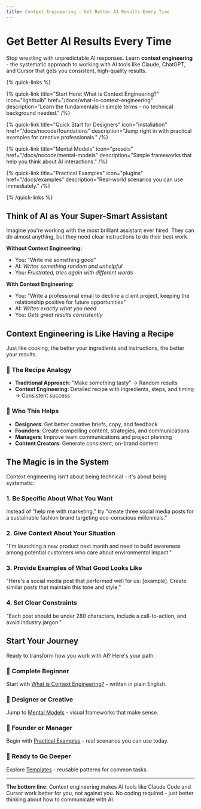 ```yaml
---
title: Context Engineering - Get Better AI Results Every Time
---
```


# Get Better AI Results Every Time

Stop wrestling with unpredictable AI responses. Learn **context engineering** - the systematic approach to working with AI tools like Claude, ChatGPT, and Cursor that gets you consistent, high-quality results.

{% quick-links %}

{% quick-link title="Start Here: What is Context Engineering?" icon="lightbulb" href="/docs/what-is-context-engineering" description="Learn the fundamentals in simple terms - no technical background needed." /%}

{% quick-link title="Quick Start for Designers" icon="installation" href="/docs/nocode/foundations" description="Jump right in with practical examples for creative professionals." /%}

{% quick-link title="Mental Models" icon="presets" href="/docs/nocode/mental-models" description="Simple frameworks that help you think about AI interactions." /%}

{% quick-link title="Practical Examples" icon="plugins" href="/docs/examples" description="Real-world scenarios you can use immediately." /%}

{% /quick-links %}

## Think of AI as Your Super-Smart Assistant

Imagine you're working with the most brilliant assistant ever hired. They can do almost anything, but they need clear instructions to do their best work.

**Without Context Engineering:**
- You: "Write me something good"
- AI: *Writes something random and unhelpful*
- You: *Frustrated, tries again with different words*

**With Context Engineering:**
- You: "Write a professional email to decline a client project, keeping the relationship positive for future opportunities"
- AI: *Writes exactly what you need*
- You: *Gets great results consistently*

## Context Engineering is Like Having a Recipe

Just like cooking, the better your ingredients and instructions, the better your results.

### 🥘 **The Recipe Analogy**
- **Traditional Approach**: "Make something tasty" → Random results
- **Context Engineering**: Detailed recipe with ingredients, steps, and timing → Consistent success

### 🎯 **Who This Helps**
- **Designers**: Get better creative briefs, copy, and feedback
- **Founders**: Create compelling content, strategies, and communications
- **Managers**: Improve team communications and project planning
- **Content Creators**: Generate consistent, on-brand content

## The Magic is in the System

Context engineering isn't about being technical - it's about being systematic:

### 1. **Be Specific About What You Want**
Instead of "help me with marketing," try "create three social media posts for a sustainable fashion brand targeting eco-conscious millennials."

### 2. **Give Context About Your Situation**
"I'm launching a new product next month and need to build awareness among potential customers who care about environmental impact."

### 3. **Provide Examples of What Good Looks Like**
"Here's a social media post that performed well for us: [example]. Create similar posts that maintain this tone and style."

### 4. **Set Clear Constraints**
"Each post should be under 280 characters, include a call-to-action, and avoid industry jargon."

## Start Your Journey

Ready to transform how you work with AI? Here's your path:

### 🌱 **Complete Beginner**
Start with [What is Context Engineering?](/docs/what-is-context-engineering) - written in plain English.

### 🎨 **Designer or Creative**
Jump to [Mental Models](/docs/nocode/mental-models) - visual frameworks that make sense.

### 🚀 **Founder or Manager**
Begin with [Practical Examples](/docs/examples) - real scenarios you can use today.

### 🔧 **Ready to Go Deeper**
Explore [Templates](/docs/templates) - reusable patterns for common tasks.

---

**The bottom line**: Context engineering makes AI tools like Claude Code and Cursor work better for you, not against you. No coding required - just better thinking about how to communicate with AI.